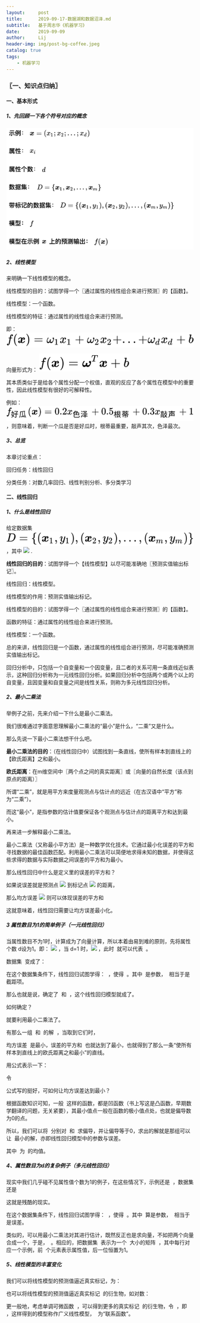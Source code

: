 ```yaml
---
layout:     post
title:      2019-09-17-数据湖和数据沼泽.md
subtitle:   基于周志华《机器学习》
date:       2019-09-09
author:     Lij
header-img: img/post-bg-coffee.jpeg
catalog: true
tags:
    - 机器学习
---
```


### 〖一、知识点归纳〗

#### 一、基本形式

##### 1、先回顾一下各个符号对应的概念

![](/img/机器学习-第三章:线性模型/符号概念.png)

##### 2、线性模型
来明确一下线性模型的概念。

线性模型的目的：试图学得一个〖通过属性的线性组合来进行预测〗的【函数】。

线性模型：一个函数。

线性模型的特征：通过属性的线性组合来进行预测。

即： ![](/img/机器学习-第三章:线性模型/线性模型公式.svg)

向量形式为： ![](/img/机器学习-第三章:线性模型/线性模型向量表示.svg)

其本质类似于是给各个属性分配一个权值，直观的反应了各个属性在模型中的重要性，因此线性模型有很好的可解释性。

例如： ![](/img/机器学习-第三章:线性模型/线性模型公式西瓜例子.svg)，则意味着，判断一个瓜是否是好瓜时，根蒂最重要，敲声其次，色泽最次。


##### 3、总览
本章讨论重点：

回归任务：线性回归

分类任务：对数几率回归、线性判别分析、多分类学习

#### 二、线性回归

##### 1、什么是线性回归

给定数据集 ![](/img/机器学习-第三章:线性模型/数据集.svg) ，其中 ![](/img/xi.svg) .

**线性回归的目的**：试图学得一个【线性模型】以尽可能准确地〖预测实值输出标记〗。

线性回归：线性模型。

线性模型的作用：预测实值输出标记。

线性模型的目的：试图学得一个〖通过属性的线性组合来进行预测〗的【函数】。

函数的特征：通过属性的线性组合来进行预测。

线性模型：一个函数。

总的来讲，线性回归是一个函数，通过属性的线性组合进行预测，尽可能准确预测实值输出标记。

回归分析中，只包括一个自变量和一个因变量，且二者的关系可用一条直线近似表示，这种回归分析称为一元线性回归分析。如果回归分析中包括两个或两个以上的自变量，且因变量和自变量之间是线性关系，则称为多元线性回归分析。

##### 2、最小二乘法
举例子之前，先来介绍一下什么是最小二乘法。

我们很难通过字面意思理解最小二乘法的“最小”是什么，“二乘”又是什么。

那么先说一下最小二乘法想干什么吧。

**最小二乘法的目的**：（在线性回归中）试图找到一条直线，使所有样本到直线上的【欧氏距离】之和最小。

**欧氏距离**：在m维空间中〖两个点之间的真实距离〗或〖向量的自然长度（该点到原点的距离）〗

所谓“二乘”，就是用平方来度量观测点与估计点的远近（在古汉语中“平方”称为“二乘”）。

而这“最小”，是指参数的估计值要保证各个观测点与估计点的距离平方和达到最小。

再来进一步解释最小二乘法。

最小二乘法（又称最小平方法）是一种数学优化技术。它通过最小化误差的平方和寻找数据的最佳函数匹配。利用最小二乘法可以简便地求得未知的数据，并使得这些求得的数据与实际数据之间误差的平方和为最小。

那么线性回归中什么是定义里的误差的平方和？

如果说误差就是预测点 ![](img/f(x).svg) 到标记点 ![](img/y.svg) 的距离，

那么均方误差 ![](/img/均方误差.svg) 则可以体现误差的平方和

这就意味着，线性回归需要让均方误差最小化。

##### 3 属性数目为1的简单例子（一元线性回归）

当属性数目不为1时，计算成为了向量计算，所以本着由易到难的原则，先将属性个数 d设为1。即： ![](https://www.zhihu.com/equation?tex=%5Cboldsymbol+x_i%3D%28x_%7Bi1%7D%3Bx_%7Bi2%7D%3B...%3Bx_%7Bid%7D%29)  ，当 d=1 时，![](https://www.zhihu.com/equation?tex=%5Cboldsymbol+x_i%3D%28x_%7Bi%7D%29) ，此时 ![]() 就可以代表 ![]() 。

数据集 ![]() 变成了： ![]()

在这个数据集条件下，线性回归试图学得： ![]() ，使得 ![]() 。其中 ![]() 是参数， ![]() 相当于是截距项。

那么也就是说，确定了 ![]() 和 ![]() ，这个线性回归模型就成了。

如何确定？

就要利用最小二乘法了。

有那么一组 ![]() 和 ![]() 的解 ![]() ，当取到它们时，

均方误差 ![]() 是最小，误差的平方和 ![]() 也就达到了最小，也就得到了那么一条“使所有样本到直线上的欧氏距离之和最小”的直线。

用公式表示一下： ![]()

令 ![]()

公式写的挺好，可如何让均方误差达到最小？

根据函数知识可知，一般 ![]() 这样的函数，都是凹函数（书上写这是凸函数，早期数学翻译的问题，无关紧要），其最小值点一般在函数的极小值点处，也就是偏导数为0的点。

所以，我们可以将 ![]() 分别对 ![]() 和 ![]() 求偏导，并让偏导等于0，求出的解就是那组可以让 ![]() 最小的解，亦即线性回归模型中的参数与误差。


其中 ![]() 为 ![]() 的均值。

##### 4、属性数目为d的复杂例子（多元线性回归）
现实中我们几乎碰不见属性值个数为1的例子，在这些情况下，示例还是 ![]() ，数据集还是 ![]()

这就是残酷的现实。

在这个数据集条件下，线性回归试图学得： ![]() ，使得 ![]() 。其中 ![]() 算是参数， ![]() 相当于是误差。

类似的，可以用最小二乘法对其进行估计，既然反正也是求向量，不如把两个向量合成一个，于是， ![]() 。相应的，把数据集 ![]() 表示为一个 ![]() 大小的矩阵 ![]() ，其中每行对应一个示例，前 ![]() 个元素表示属性值，后一位恒置为1。

##### 5、线性模型的丰富变化

我们可以将线性模型的预测值逼近真实标记![]()，为： ![]()

也可以将线性模型的预测值逼近真实标记 ![]() 的衍生物，如对数： ![]()

更一般地，考虑单调可微函数 ![]() ，可以得到更多的真实标记 ![]() 的衍生物，令 ![]() ，即 ![]() ，这样得到的模型称作广义线性模型， ![]() 为“联系函数”。